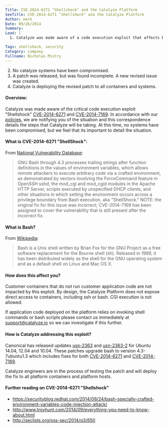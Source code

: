 ```yaml
---
Title: CVE-2014-6271 "Shellshock" and the Catalyze Platform
SeoTitle: CVE-2014-6271 "Shellshock" and the Catalyze Platform
Author: mark
Date: 09/26/2014
Summary:
Lead: |
  1. Catalyze was made aware of a code execution exploit that affects bash.

Tags: shellshock, security
Category: company
Fullname: Nicholas Mistry
---
```

2. No catalyze systems have been compromised.
3. A patch was released, but was found incomplete. A new revised issue was created.
4. Catalyze is deploying the revised patch to all containers and systems.

#### Overview:

Catalyze was made aware of the critical code execution exploit "Shellshock" [CVE-2014-6271](http://web.nvd.nist.gov/view/vuln/detail?vulnId=CVE-2014-6271) and [CVE-2014-7169](http://web.nvd.nist.gov/view/vuln/detail?vulnId=CVE-2014-7169).  In accordance with our [policies](https://catalyze.io/policy/#catalyze-breach-policy), we are notifying you of the situation and this correspondence details the steps that Catalyze will be taking.   At this time, no systems have been compromised, but we feel that its important to detail the situation.

#### What is CVE-2014-6271 "ShellShock":

From [National Vulnerability Database](http://web.nvd.nist.gov/view/vuln/detail?vulnId=CVE-2014-6271):

> GNU Bash through 4.3 processes trailing strings after function definitions in the values of environment variables, which allows remote attackers to execute arbitrary code via a crafted environment, as demonstrated by vectors involving the ForceCommand feature in OpenSSH sshd, the mod_cgi and mod_cgid modules in the Apache HTTP Server, scripts executed by unspecified DHCP clients, and other situations in which setting the environment occurs across a privilege boundary from Bash execution, aka "ShellShock." NOTE: the original fix for this issue was incorrect; CVE-2014-7169 has been assigned to cover the vulnerability that is still present after the incorrect fix.

#### What is Bash?

From [Wikipedia](http://en.wikipedia.org/wiki/Bash_\(Unix_shell\)):

> Bash is a Unix shell written by Brian Fox for the GNU Project as a free software replacement for the Bourne shell (sh). Released in 1989, it has been distributed widely as the shell for the GNU operating system and as a default shell on Linux and Mac OS X.

#### How does this affect you?

Customer containers that do not run customer application code are not impacted by this exploit.  By design, the Catalyze Platform does not expose direct access to containers, including ssh or bash.  CGI execution is not allowed.

If application code deployed on the platform relies on invoking shell commands or bash scripts please contact us immediately at [support@catalyze.io](mailto:support@catalyze.io) so we can investigate if this further.

#### How is Catalyze addressing this exploit?

Canonical has released updates [usn-2363](http://www.ubuntu.com/usn/usn-2351-1/) and [usn-2363-2](http://www.ubuntu.com/usn/usn-2363-2/) for Ubuntu 14.04, 12.04 and 10.04.   These patches upgrade bash to version 4.3-7ubuntu1.3 which includes fixes for both [CVE-2014-6271](http://web.nvd.nist.gov/view/vuln/detail?vulnId=CVE-2014-6271) and [CVE-2014-7169](http://web.nvd.nist.gov/view/vuln/detail?vulnId=CVE-2014-7169).

Catalyze engineers are in the process of testing the patch and will deploy the fix to all platform containers and platform hosts.

#### Further reading on CVE-2014-6271 "Shellshock"

- https://securityblog.redhat.com/2014/09/24/bash-specially-crafted-environment-variables-code-injection-attack/
- http://www.troyhunt.com/2014/09/everything-you-need-to-know-about.html
- http://seclists.org/oss-sec/2014/q3/650
